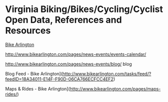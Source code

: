 # Virginia Biking/Bikes/Cycling/Cyclist Open Data, References and Resources  
  
[Bike Arlington](http://www.bikearlington.com/)  






http://www.bikearlington.com/pages/news-events/events-calendar/



http://www.bikearlington.com/pages/news-events/blog/
blog

Blog Feed - Bike Arlington](http://www.bikearlington.com/tasks/feed/?feedID=18A34011-E14F-F90D-06CA766ECFCC4EF2)  



Maps & Rides - Bike Arlington](http://www.bikearlington.com/pages/maps-rides/)  
